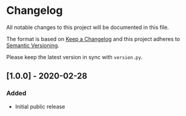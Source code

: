 # Changelog
All notable changes to this project will be documented in this file.

The format is based on [Keep a Changelog](https://keepachangelog.com/)
and this project adheres to [Semantic Versioning](https://semver.org/).

Please keep the latest version in sync with `version.py`.

## [1.0.0] - 2020-02-28
### Added
- Initial public release

